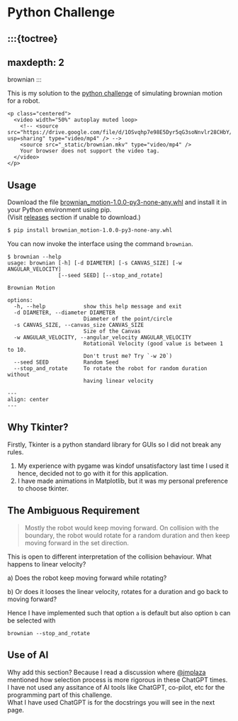 # Python Challenge

:::{toctree}
---
maxdepth: 2
---

brownian
:::

This is my solution to the [python challenge](_static/GSoC-2024%20Python%20test.pdf) of simulating brownian motion for a robot.

```{raw} html
<p class="centered">
  <video width="50%" autoplay muted loop>
    <!-- <source src="https://drive.google.com/file/d/1OSvqhp7e98E5Dyr5qG3soNnvlr28CHbY/view?usp=sharing" type="video/mp4" /> -->
    <source src="_static/brownian.mkv" type="video/mp4" />
    Your browser does not support the video tag.
  </video>
</p>
```

## Usage

Download the file [brownian_motion-1.0.0-py3-none-any.whl](https://github.com/ABD-01/crispy-adventure/releases/download/1.0.0/brownian_motion-1.0.0-py3-none-any.whl) and install it in your Python environment using pip. <br> (Visit [releases](https://github.com/ABD-01/crispy-adventure/releases/tag/1.0.0) section if unable to download.)

```bash
$ pip install brownian_motion-1.0.0-py3-none-any.whl
```

You can now invoke the interface using the command `brownian`.

```
$ brownian --help
usage: brownian [-h] [-d DIAMETER] [-s CANVAS_SIZE] [-w ANGULAR_VELOCITY]
                [--seed SEED] [--stop_and_rotate]

Brownian Motion

options:
  -h, --help            show this help message and exit
  -d DIAMETER, --diameter DIAMETER
                        Diameter of the point/circle
  -s CANVAS_SIZE, --canvas_size CANVAS_SIZE
                        Size of the Canvas
  -w ANGULAR_VELOCITY, --angular_velocity ANGULAR_VELOCITY
                        Rotational Velocity (good value is between 1 to 10.
                        Don't trust me? Try `-w 20`)
  --seed SEED           Random Seed
  --stop_and_rotate     To rotate the robot for random duration without
                        having linear velocity
```

```{youtube} C8b3LWTd7l8
---
align: center
---

```

## Why Tkinter?

Firstly, Tkinter is a python standard library for GUIs so I did not break any rules. 

1. My experience with pygame was kindof unsatisfactory last time I used it hence, decided not to go with it for this application.
2. I have made animations in Matplotlib, but it was my personal preference to choose tkinter.


## The Ambiguous Requirement

> Mostly the robot would keep moving forward. On collision with the boundary, the robot would rotate for a random duration and then keep moving forward in the set direction.

This is open to different interpretation of the collision behaviour. What happens to linear velocity? 

a) Does the robot keep moving forward while rotating? 

b) Or does it looses the linear velocity, rotates for a duration and go back to moving forward?

Hence I have implemented such that option `a` is default but also option `b` can be selected with 

```
brownian --stop_and_rotate
```

## Use of AI

Why add this section? Because I read a discussion where [@jmplaza](https://github.com/jmplaza) mentioned how selection process is more rigorous in these ChatGPT times.
<br>
I have not used any assitance of AI tools like ChatGPT, co-pilot, etc for the programming part of this challenge.
<br>
What I have used ChatGPT is for the docstrings you will see in the next page.
